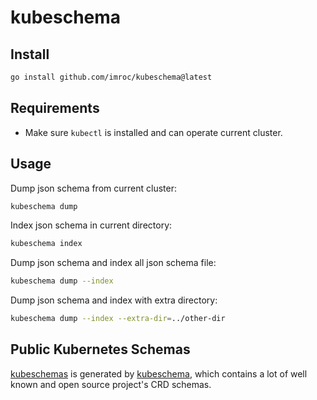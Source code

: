 # kubeschema

## Install

```bash
go install github.com/imroc/kubeschema@latest
```

## Requirements

- Make sure `kubectl` is installed and can operate current cluster.

## Usage

Dump json schema from current cluster:

```bash
kubeschema dump
```

Index json schema in current directory:

```bash
kubeschema index
```

Dump json schema and index all json schema file:

```bash
kubeschema dump --index
```

Dump json schema and index with extra directory:

```bash
kubeschema dump --index --extra-dir=../other-dir
```

## Public Kubernetes Schemas

[kubeschemas](https://github.com/imroc/kubeschemas) is generated by [kubeschema](https://github.com/imroc/kubeschema), which contains a lot of well known and open source project's CRD schemas.

